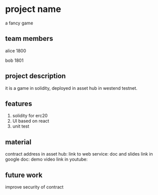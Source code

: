 # project name

a fancy game

## team members

alice 1800

bob 1801

## project description

it is a game in solidity, deployed in asset hub in westend testnet.

## features

1. solidity for erc20
2. UI based on react
3. unit test

## material

contract address in asset hub: link to web service: doc and slides link in
google doc: demo video link in youtube:

## future work

improve security of contract
